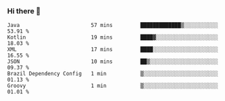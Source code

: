 ### Hi there 👋

<!--START_SECTION:waka-->

```text
Java                       57 mins         █████████████▒░░░░░░░░░░░   53.91 %
Kotlin                     19 mins         ████▓░░░░░░░░░░░░░░░░░░░░   18.03 %
XML                        17 mins         ████░░░░░░░░░░░░░░░░░░░░░   16.55 %
JSON                       10 mins         ██▒░░░░░░░░░░░░░░░░░░░░░░   09.37 %
Brazil Dependency Config   1 min           ▒░░░░░░░░░░░░░░░░░░░░░░░░   01.13 %
Groovy                     1 min           ▒░░░░░░░░░░░░░░░░░░░░░░░░   01.01 %
```

<!--END_SECTION:waka-->

<!--
**jerry-shao/jerry-shao** is a ✨ _special_ ✨ repository because its `README.md` (this file) appears on your GitHub profile.

Here are some ideas to get you started:

- 🔭 I’m currently working on ...
- 🌱 I’m currently learning ...
- 👯 I’m looking to collaborate on ...
- 🤔 I’m looking for help with ...
- 💬 Ask me about ...
- 📫 How to reach me: ...
- 😄 Pronouns: ...
- ⚡ Fun fact: ...
-->
